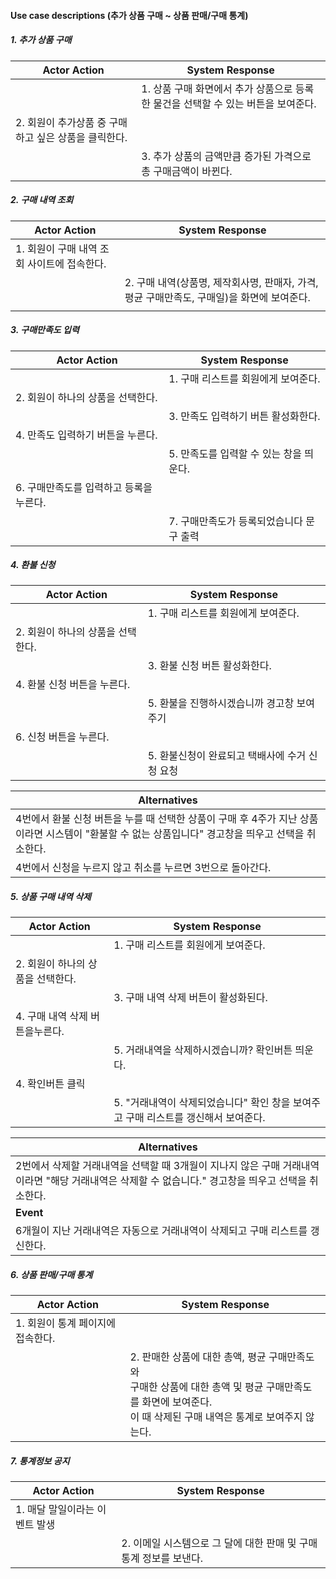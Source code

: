 #### Use case descriptions (추가 상품 구매 ~ 상품 판매/구매 통계)

##### 1. 추가 상품 구매

| Actor Action                                         | System Response                                              |
| ---------------------------------------------------- | ------------------------------------------------------------ |
|                                                      | 1. 상품 구매 화면에서 추가 상품으로 등록한 물건을 선택할 수 있는 버튼을 보여준다. |
| 2. 회원이 추가상품 중 구매하고 싶은 상품을 클릭한다. |                                                              |
|                                                      | 3. 추가 상품의 금액만큼 증가된 가격으로 총 구매금액이 바뀐다. |

##### 2. 구매 내역 조회

| Actor Action                                | System Response                                              |
| ------------------------------------------- | ------------------------------------------------------------ |
| 1. 회원이 구매 내역 조회 사이트에 접속한다. |                                                              |
|                                             | 2. 구매 내역(상품명, 제작회사명, 판매자, 가격, 평균 구매만족도, 구매일)을 화면에 보여준다. |
|                                             |                                                              |

##### 3. 구매만족도 입력

| Actor Action                            | System Response                          |
| --------------------------------------- | ---------------------------------------- |
|                                         | 1. 구매 리스트를 회원에게 보여준다.      |
| 2. 회원이 하나의 상품을 선택한다.       |                                          |
|                                         | 3. 만족도 입력하기 버튼 활성화한다.      |
| 4. 만족도 입력하기 버튼을 누른다.       |                                          |
|                                         | 5. 만족도를 입력할 수 있는 창을 띄운다.  |
| 6. 구매만족도를 입력하고 등록을 누른다. |                                          |
|                                         | 7. 구매만족도가 등록되었습니다 문구 출력 |

##### 4. 환불 신청

| Actor Action                      | System Response                                |
| --------------------------------- | ---------------------------------------------- |
|                                   | 1. 구매 리스트를 회원에게 보여준다.            |
| 2. 회원이 하나의 상품을 선택한다. |                                                |
|                                   | 3. 환불 신청 버튼 활성화한다.                  |
| 4. 환불 신청 버튼을 누른다.       |                                                |
|                                   | 5. 환불을 진행하시겠습니까 경고창 보여주기     |
| 6. 신청 버튼을 누른다.            |                                                |
|                                   | 5. 환불신청이 완료되고 택배사에 수거 신청 요청 |

| Alternatives                                                 |
| ------------------------------------------------------------ |
| 4번에서 환불 신청 버튼을 누를 때 선택한 상품이 구매 후 4주가 지난 상품이라면 시스템이 "환불할 수 없는 상품입니다" 경고창을 띄우고 선택을 취소한다. |
| 4번에서 신청을 누르지 않고 취소를 누르면 3번으로 돌아간다.   |

##### 5. 상품 구매 내역 삭제

| Actor Action                      | System Response                                              |
| --------------------------------- | ------------------------------------------------------------ |
|                                   | 1. 구매 리스트를 회원에게 보여준다.                          |
| 2. 회원이 하나의 상품을 선택한다. |                                                              |
|                                   | 3. 구매 내역 삭제 버튼이 활성화된다.                         |
| 4. 구매 내역 삭제 버튼을누른다.   |                                                              |
|                                   | 5. 거래내역을 삭제하시겠습니까? 확인버튼 띄운다.             |
| 4. 확인버튼 클릭                  |                                                              |
|                                   | 5. "거래내역이 삭제되었습니다" 확인 창을 보여주고 구매 리스트를 갱신해서 보여준다. |

| Alternatives                                                 |
| ------------------------------------------------------------ |
| 2번에서 삭제할 거래내역을 선택할 때 3개월이 지나지 않은 구매 거래내역이라면 "해당 거래내역은 삭제할 수 없습니다." 경고창을 띄우고 선택을 취소한다. |
| **Event**                                                    |
| 6개월이 지난 거래내역은 자동으로 거래내역이 삭제되고 구매 리스트를 갱신한다. |

##### 6. 상품 판매/구매 통계

| Actor Action                      | System Response                                              |
| --------------------------------- | ------------------------------------------------------------ |
| 1. 회원이 통계 페이지에 접속한다. |                                                              |
|                                   | 2. 판매한 상품에 대한 총액, 평균 구매만족도와<br> 구매한 상품에 대한 총액 및 평균 구매만족도를 화면에 보여준다.<br>이 때 삭제된 구매 내역은 통계로 보여주지 않는다. |

##### 7. 통계정보 공지

| Actor Action                   | System Response                                              |
| ------------------------------ | ------------------------------------------------------------ |
| 1. 매달 말일이라는 이벤트 발생 |                                                              |
|                                | 2. 이메일 시스템으로 그 달에 대한 판매 및 구매 통계 정보를 보낸다. |